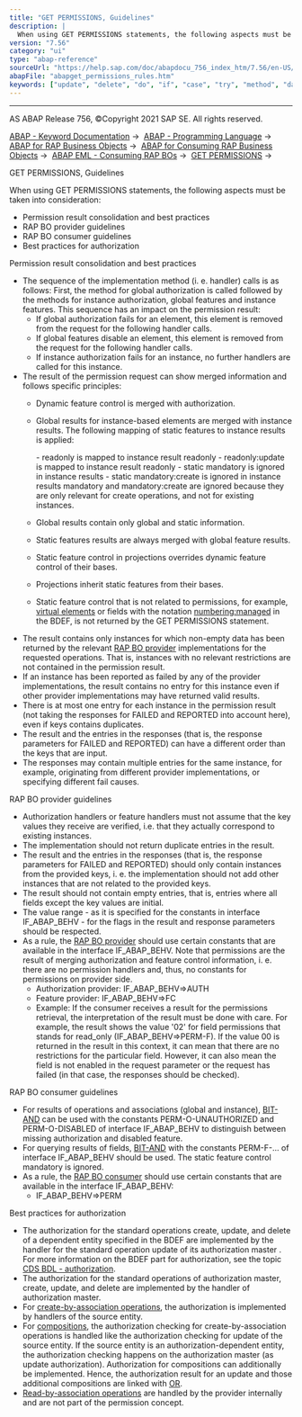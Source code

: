 ```yaml
---
title: "GET PERMISSIONS, Guidelines"
description: |
  When using GET PERMISSIONS statements, the following aspects must be taken into consideration: -   Permission result consolidation and best practices -   RAP BO provider guidelines -   RAP BO consumer guidelines -   Best practices for authorization Permission result consolidation and best practices
version: "7.56"
category: "ui"
type: "abap-reference"
sourceUrl: "https://help.sap.com/doc/abapdocu_756_index_htm/7.56/en-US/abapget_permissions_rules.htm"
abapFile: "abapget_permissions_rules.htm"
keywords: ["update", "delete", "do", "if", "case", "try", "method", "data", "abapget", "permissions", "rules"]
---
```


* * *

AS ABAP Release 756, ©Copyright 2021 SAP SE. All rights reserved.

[ABAP - Keyword Documentation](https://help.sap.com/doc/abapdocu_756_index_htm/7.56/en-US/abenabap.htm) →  [ABAP - Programming Language](https://help.sap.com/doc/abapdocu_756_index_htm/7.56/en-US/abenabap_reference.htm) →  [ABAP for RAP Business Objects](https://help.sap.com/doc/abapdocu_756_index_htm/7.56/en-US/abenabap_for_rap_bos.htm) →  [ABAP for Consuming RAP Business Objects](https://help.sap.com/doc/abapdocu_756_index_htm/7.56/en-US/abenabap_consume_rap_bos.htm) →  [ABAP EML - Consuming RAP BOs](https://help.sap.com/doc/abapdocu_756_index_htm/7.56/en-US/abeneml.htm) →  [GET PERMISSIONS](https://help.sap.com/doc/abapdocu_756_index_htm/7.56/en-US/abapget_permissions.htm) → 

GET PERMISSIONS, Guidelines

When using GET PERMISSIONS statements, the following aspects must be taken into consideration:

-   Permission result consolidation and best practices
-   RAP BO provider guidelines
-   RAP BO consumer guidelines
-   Best practices for authorization

Permission result consolidation and best practices

-   The sequence of the implementation method (i. e. handler) calls is as follows: First, the method for global authorization is called followed by the methods for instance authorization, global features and instance features. This sequence has an impact on the permission result:
    -   If global authorization fails for an element, this element is removed from the request for the following handler calls.
    -   If global features disable an element, this element is removed from the request for the following handler calls.
    -   If instance authorization fails for an instance, no further handlers are called for this instance.
-   The result of the permission request can show merged information and follows specific principles:
    -   Dynamic feature control is merged with authorization.
    -   Global results for instance-based elements are merged with instance results. The following mapping of static features to instance results is applied:
        
        \- readonly is mapped to instance result readonly
        \- readonly:update is mapped to instance result readonly
        \- static mandatory is ignored in instance results
        \- static mandatory:create is ignored in instance results
        mandatory and mandatory:create are ignored because they are only relevant for create operations, and not for existing instances.
        
    -   Global results contain only global and static information.
    -   Static features results are always merged with global feature results.
    -   Static feature control in projections overrides dynamic feature control of their bases.
    -   Projections inherit static features from their bases.
    -   Static feature control that is not related to permissions, for example, [virtual elements](https://help.sap.com/doc/abapdocu_756_index_htm/7.56/en-US/abencds_virtual_element_glosry.htm "Glossary Entry") or fields with the notation [numbering:managed](https://help.sap.com/doc/abapdocu_756_index_htm/7.56/en-US/abenbdl_field_numbering.htm) in the BDEF, is not returned by the GET PERMISSIONS statement.
-   The result contains only instances for which non-empty data has been returned by the relevant [RAP BO provider](https://help.sap.com/doc/abapdocu_756_index_htm/7.56/en-US/abenrap_bo_provider_glosry.htm "Glossary Entry") implementations for the requested operations. That is, instances with no relevant restrictions are not contained in the permission result.
-   If an instance has been reported as failed by any of the provider implementations, the result contains no entry for this instance even if other provider implementations may have returned valid results.
-   There is at most one entry for each instance in the permission result (not taking the responses for FAILED and REPORTED into account here), even if keys contains duplicates.
-   The result and the entries in the responses (that is, the response parameters for FAILED and REPORTED) can have a different order than the keys that are input.
-   The responses may contain multiple entries for the same instance, for example, originating from different provider implementations, or specifying different fail causes.

RAP BO provider guidelines

-   Authorization handlers or feature handlers must not assume that the key values they receive are verified, i.e. that they actually correspond to existing instances.
-   The implementation should not return duplicate entries in the result.
-   The result and the entries in the responses (that is, the response parameters for FAILED and REPORTED) should only contain instances from the provided keys, i. e. the implementation should not add other instances that are not related to the provided keys.
-   The result should not contain empty entries, that is, entries where all fields except the key values are initial.
-   The value range - as it is specified for the constants in interface IF\_ABAP\_BEHV - for the flags in the result and response parameters should be respected.
-   As a rule, the [RAP BO provider](https://help.sap.com/doc/abapdocu_756_index_htm/7.56/en-US/abenrap_bo_provider_glosry.htm "Glossary Entry") should use certain constants that are available in the interface IF\_ABAP\_BEHV. Note that permissions are the result of merging authorization and feature control information, i. e. there are no permission handlers and, thus, no constants for permissions on provider side.
    -   Authorization provider: IF\_ABAP\_BEHV=>AUTH
    -   Feature provider: IF\_ABAP\_BEHV=>FC
    -   Example: If the consumer receives a result for the permissions retrieval, the interpretation of the result must be done with care. For example, the result shows the value '02' for field permissions that stands for read\_only (IF\_ABAP\_BEHV=>PERM-F). If the value 00 is returned in the result in this context, it can mean that there are no restrictions for the particular field. However, it can also mean the field is not enabled in the request parameter or the request has failed (in that case, the responses should be checked).

RAP BO consumer guidelines

-   For results of operations and associations (global and instance), [BIT-AND](https://help.sap.com/doc/abapdocu_756_index_htm/7.56/en-US/abenbit_operators.htm) can be used with the constants PERM-O-UNAUTHORIZED and PERM-O-DISABLED of interface IF\_ABAP\_BEHV to distinguish between missing authorization and disabled feature.
-   For querying results of fields, [BIT-AND](https://help.sap.com/doc/abapdocu_756_index_htm/7.56/en-US/abenbit_operators.htm) with the constants PERM-F-... of interface IF\_ABAP\_BEHV should be used. The static feature control mandatory is ignored.
-   As a rule, the [RAP BO consumer](https://help.sap.com/doc/abapdocu_756_index_htm/7.56/en-US/abenrap_bo_consumer_glosry.htm "Glossary Entry") should use certain constants that are available in the interface IF\_ABAP\_BEHV:
    -   IF\_ABAP\_BEHV=>PERM

Best practices for authorization

-   The authorization for the standard operations create, update, and delete of a dependent entity specified in the BDEF are implemented by the handler for the standard operation update of its authorization master . For more information on the BDEF part for authorization, see the topic [CDS BDL - authorization](https://help.sap.com/doc/abapdocu_756_index_htm/7.56/en-US/abenbdl_authorization.htm).
-   The authorization for the standard operations of authorization master, create, update, and delete are implemented by the handler of authorization master.
-   For [create-by-association operations](https://help.sap.com/doc/abapdocu_756_index_htm/7.56/en-US/abenrap_cba_operation_glosry.htm "Glossary Entry"), the authorization is implemented by handlers of the source entity.
-   For [compositions](https://help.sap.com/doc/abapdocu_756_index_htm/7.56/en-US/abencds_composition_glosry.htm "Glossary Entry"), the authorization checking for create-by-association operations is handled like the authorization checking for update of the source entity. If the source entity is an authorization-dependent entity, the authorization checking happens on the authorization master (as update authorization). Authorization for compositions can additionally be implemented. Hence, the authorization result for an update and those additional compositions are linked with [OR](https://help.sap.com/doc/abapdocu_756_index_htm/7.56/en-US/abenlogexp_or.htm).
-   [Read-by-association operations](https://help.sap.com/doc/abapdocu_756_index_htm/7.56/en-US/abenrap_rba_operation_glosry.htm "Glossary Entry") are handled by the provider internally and are not part of the permission concept.
